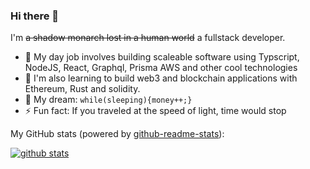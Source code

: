 ### Hi there 👋

I'm ~~a shadow monarch lost in a human world~~ a fullstack developer. 

- 🔭 My day job involves building scaleable software using Typscript, NodeJS, React, Graphql, Prisma AWS and other cool technologies
- 🚀 I'm also learning to build web3 and blockchain applications with Ethereum, Rust and solidity.
- 🌭 My dream: `while(sleeping){money++;}`
- ⚡ Fun fact: If you traveled at the speed of light, time would stop

My GitHub stats (powered by [github-readme-stats](https://github.com/anuraghazra/github-readme-stats)):

[![github stats](https://github-readme-stats.vercel.app/api?username=alphaofficial&show_icons=true&hide_title=true&hide_border=true)](https://alphaofficial.github.io)
